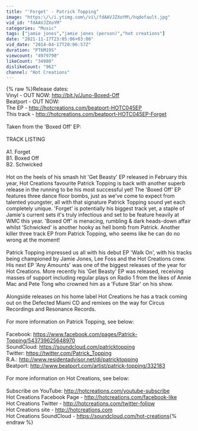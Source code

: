 ```yaml
---
title: "'Forget' - Patrick Topping"
image: "https:\/\/i.ytimg.com\/vi\/fdAAVJZXoYM\/hqdefault.jpg"
vid_id: "fdAAVJZXoYM"
categories: "Music"
tags: ["jamie jones","jamie jones (person)","hot creations"]
date: "2021-11-17T23:05:06+03:00"
vid_date: "2014-04-17T20:06:57Z"
duration: "PT6M19S"
viewcount: "4979790"
likeCount: "34980"
dislikeCount: "962"
channel: "Hot Creations"
---
```

{% raw %}Release dates:<br />Vinyl - OUT NOW: <a rel="nofollow" target="blank" href="http://bit.ly/Juno-Boxed-Off">http://bit.ly/Juno-Boxed-Off</a><br />Beatport - OUT NOW:<br />The EP - <a rel="nofollow" target="blank" href="http://hotcreations.com/beatport-HOTC045EP">http://hotcreations.com/beatport-HOTC045EP</a><br />This track - <a rel="nofollow" target="blank" href="http://hotcreations.com/beatport-HOTC045EP-Forget">http://hotcreations.com/beatport-HOTC045EP-Forget</a><br /><br />Taken from the 'Boxed Off' EP:<br /><br />TRACK LISTING<br /><br />A1. Forget<br />B1. Boxed Off<br />B2. Schwicked<br /><br />Hot on the heels of his smash hit 'Get Beasty' EP released in February this year, Hot Creations favourite Patrick Topping is back with another superb release in the running to be his most successful yet! The 'Boxed Off' EP features three dance floor bombs, just as we've come to expect from talented youngster, all with that signature Patrick Topping sound yet each completely unique. 'Forget' is potentially his biggest track yet, a staple of Jamie's current sets it's truly infectious and set to be feature heavily at WMC this year. 'Boxed Off' is menacing, rumbling &amp; dark heads-down affair whilst 'Schwicked' is another hooky as hell bomb from Patrick. Another killer three track EP from Patrick Topping, who seems like he can do no wrong at the moment!<br /><br />Patrick Topping impressed us all with his debut EP 'Walk On', with his tracks being championed by Jamie Jones, Lee Foss and the Hot Creations crew. His next EP 'Any Amounts' was one of the biggest releases of the year for Hot Creations. More recently his 'Get Beasty' EP was released, receiving masses of support including regular plays on Radio 1 from the likes of Annie Mac and Pete Tong who crowned him as a 'Future Star' on his show.<br /><br />Alongside releases on his home label Hot Creations he has a track coming out on the Defected Miami CD and remixes on the way for Circus Recordings and Resonance Records.<br /><br />For more information on Patrick Topping, see below: <br /><br />Facebook: <a rel="nofollow" target="blank" href="https://www.facebook.com/pages/Patrick-Topping/543739625648970">https://www.facebook.com/pages/Patrick-Topping/543739625648970</a><br />SoundCloud: <a rel="nofollow" target="blank" href="https://soundcloud.com/patricktopping">https://soundcloud.com/patricktopping</a><br />Twitter: <a rel="nofollow" target="blank" href="https://twitter.com/Patrick_Topping">https://twitter.com/Patrick_Topping</a><br />R.A.: <a rel="nofollow" target="blank" href="http://www.residentadvisor.net/dj/patricktopping">http://www.residentadvisor.net/dj/patricktopping</a><br />Beatport: <a rel="nofollow" target="blank" href="http://www.beatport.com/artist/patrick-topping/332183">http://www.beatport.com/artist/patrick-topping/332183</a><br /><br />For more information on Hot Creations, see below:<br /><br />Subscribe on YouTube: <a rel="nofollow" target="blank" href="http://hotcreations.com/youtube-subscribe">http://hotcreations.com/youtube-subscribe</a><br />Hot Creations Facebook Page - <a rel="nofollow" target="blank" href="http://hotcreations.com/facebook-like">http://hotcreations.com/facebook-like</a><br />Hot Creations Twitter - <a rel="nofollow" target="blank" href="http://hotcreations.com/twitter-follow">http://hotcreations.com/twitter-follow</a><br />Hot Creations site - <a rel="nofollow" target="blank" href="http://hotcreations.com">http://hotcreations.com</a><br />Hot Creations SoundCloud - <a rel="nofollow" target="blank" href="https://soundcloud.com/hot-creations">https://soundcloud.com/hot-creations</a>{% endraw %}
